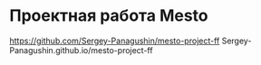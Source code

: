 # Проектная работа Mesto
https://github.com/Sergey-Panagushin/mesto-project-ff
Sergey-Panagushin.github.io/mesto-project-ff
